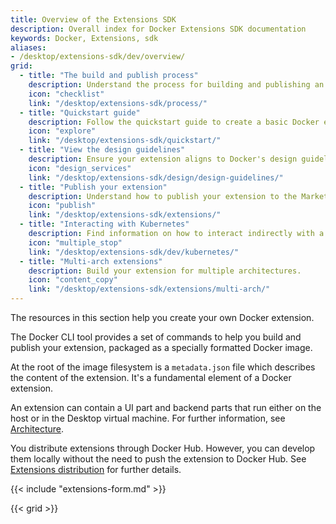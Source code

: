 ```yaml
---
title: Overview of the Extensions SDK
description: Overall index for Docker Extensions SDK documentation
keywords: Docker, Extensions, sdk
aliases:
- /desktop/extensions-sdk/dev/overview/
grid:
  - title: "The build and publish process"
    description: Understand the process for building and publishing an extension.
    icon: "checklist"
    link: "/desktop/extensions-sdk/process/"
  - title: "Quickstart guide"
    description: Follow the quickstart guide to create a basic Docker extension quickly.
    icon: "explore"
    link: "/desktop/extensions-sdk/quickstart/"
  - title: "View the design guidelines"
    description: Ensure your extension aligns to Docker's design guidelines and principles.
    icon: "design_services"
    link: "/desktop/extensions-sdk/design/design-guidelines/"
  - title: "Publish your extension"
    description: Understand how to publish your extension to the Marketplace.
    icon: "publish"
    link: "/desktop/extensions-sdk/extensions/"
  - title: "Interacting with Kubernetes"
    description: Find information on how to interact indirectly with a Kubernetes cluster from your Docker extension.
    icon: "multiple_stop"
    link: "/desktop/extensions-sdk/dev/kubernetes/"
  - title: "Multi-arch extensions"
    description: Build your extension for multiple architectures.
    icon: "content_copy"
    link: "/desktop/extensions-sdk/extensions/multi-arch/"
---
```


The resources in this section help you create your own Docker extension.

The Docker CLI tool provides a set of commands to help you build and publish your extension, packaged as a 
specially formatted Docker image.

At the root of the image filesystem is a `metadata.json` file which describes the content of the extension. 
It's a fundamental element of a Docker extension.

An extension can contain a UI part and backend parts that run either on the host or in the Desktop virtual machine.
For further information, see [Architecture](architecture/index.md).

You distribute extensions through Docker Hub. However, you can develop them locally without the need to push 
the extension to Docker Hub. See [Extensions distribution](extensions/DISTRIBUTION.md) for further details.

{{< include "extensions-form.md" >}}

{{< grid >}}
